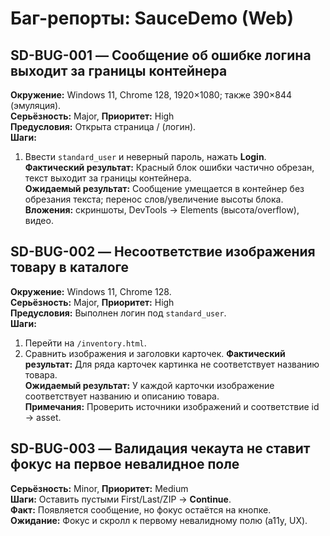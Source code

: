 # Баг-репорты: SauceDemo (Web)

## SD-BUG-001 — Сообщение об ошибке логина выходит за границы контейнера
**Окружение:** Windows 11, Chrome 128, 1920×1080; также 390×844 (эмуляция).  
**Серьёзность:** Major, **Приоритет:** High  
**Предусловия:** Открыта страница / (логин).  
**Шаги:**
1. Ввести `standard_user` и неверный пароль, нажать **Login**.
**Фактический результат:** Красный блок ошибки частично обрезан, текст выходит за границы контейнера.  
**Ожидаемый результат:** Сообщение умещается в контейнер без обрезания текста; перенос слов/увеличение высоты блока.  
**Вложения:** скриншоты, DevTools → Elements (высота/overflow), видео.

## SD-BUG-002 — Несоответствие изображения товару в каталоге
**Окружение:** Windows 11, Chrome 128.  
**Серьёзность:** Major, **Приоритет:** High  
**Предусловия:** Выполнен логин под `standard_user`.  
**Шаги:**
1. Перейти на `/inventory.html`.
2. Сравнить изображения и заголовки карточек.
**Фактический результат:** Для ряда карточек картинка не соответствует названию товара.  
**Ожидаемый результат:** У каждой карточки изображение соответствует названию и описанию товара.  
**Примечания:** Проверить источники изображений и соответствие id → asset.

## SD-BUG-003 — Валидация чекаута не ставит фокус на первое невалидное поле
**Серьёзность:** Minor, **Приоритет:** Medium  
**Шаги:** Оставить пустыми First/Last/ZIP → **Continue**.  
**Факт:** Появляется сообщение, но фокус остаётся на кнопке.  
**Ожидание:** Фокус и скролл к первому невалидному полю (a11y, UX).
